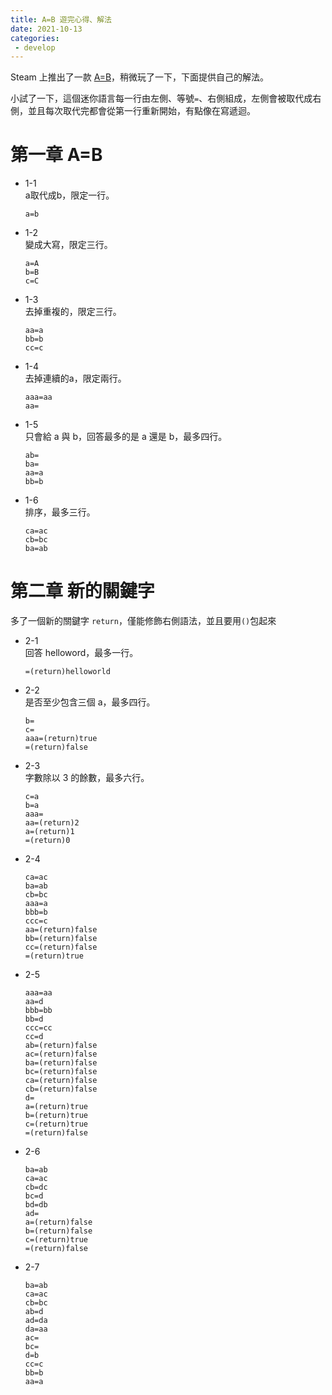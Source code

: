 ```yaml
---
title: A=B 遊完心得、解法
date: 2021-10-13
categories:
 - develop
---
```


Steam 上推出了一款 [A=B](https://store.steampowered.com/app/1720850/AB/)，稍微玩了一下，下面提供自己的解法。

小試了一下，這個迷你語言每一行由左側、等號`=`、右側組成，左側會被取代成右側，並且每次取代完都會從第一行重新開始，有點像在寫遞迴。

# 第一章 A=B
- 1-1  
    a取代成b，限定一行。
    ```
    a=b
    ```
- 1-2  
    變成大寫，限定三行。
    ```
    a=A
    b=B
    c=C
    ```
- 1-3  
    去掉重複的，限定三行。
    ```
    aa=a
    bb=b
    cc=c
    ```
- 1-4  
    去掉連續的a，限定兩行。
    ```
    aaa=aa
    aa=
    ```
- 1-5  
    只會給 a 與 b，回答最多的是 a 還是 b，最多四行。
    ```
    ab=
    ba=
    aa=a
    bb=b
    ```
- 1-6  
    排序，最多三行。
    ```
    ca=ac
    cb=bc
    ba=ab
    ```
# 第二章 新的關鍵字
多了一個新的關鍵字 `return`，僅能修飾右側語法，並且要用`()`包起來
- 2-1  
    回答 helloword，最多一行。
    ```
    =(return)helloworld
    ```
- 2-2  
    是否至少包含三個 a，最多四行。
    ```
    b=
    c=
    aaa=(return)true
    =(return)false
    ```
- 2-3  
    字數除以 3 的餘數，最多六行。
    ```
    c=a
    b=a
    aaa=
    aa=(return)2
    a=(return)1
    =(return)0
    ```
- 2-4  
    ```
    ca=ac
    ba=ab
    cb=bc
    aaa=a
    bbb=b
    ccc=c
    aa=(return)false
    bb=(return)false
    cc=(return)false
    =(return)true
    ```
- 2-5  
    ```
    aaa=aa
    aa=d
    bbb=bb
    bb=d
    ccc=cc
    cc=d
    ab=(return)false
    ac=(return)false
    ba=(return)false
    bc=(return)false
    ca=(return)false
    cb=(return)false
    d=
    a=(return)true
    b=(return)true
    c=(return)true
    =(return)false
    ```
- 2-6  
    ```
    ba=ab
    ca=ac
    cb=dc
    bc=d
    bd=db
    ad=
    a=(return)false
    b=(return)false
    c=(return)true
    =(return)false
    ```
- 2-7  
    ```
    ba=ab
    ca=ac
    cb=bc
    ab=d
    ad=da
    da=aa
    ac=
    bc=
    d=b
    cc=c
    bb=b
    aa=a
    ```